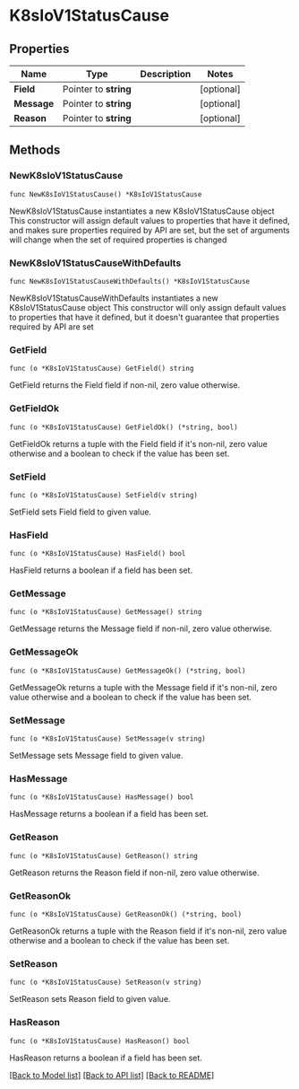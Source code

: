# K8sIoV1StatusCause

## Properties

Name | Type | Description | Notes
------------ | ------------- | ------------- | -------------
**Field** | Pointer to **string** |  | [optional] 
**Message** | Pointer to **string** |  | [optional] 
**Reason** | Pointer to **string** |  | [optional] 

## Methods

### NewK8sIoV1StatusCause

`func NewK8sIoV1StatusCause() *K8sIoV1StatusCause`

NewK8sIoV1StatusCause instantiates a new K8sIoV1StatusCause object
This constructor will assign default values to properties that have it defined,
and makes sure properties required by API are set, but the set of arguments
will change when the set of required properties is changed

### NewK8sIoV1StatusCauseWithDefaults

`func NewK8sIoV1StatusCauseWithDefaults() *K8sIoV1StatusCause`

NewK8sIoV1StatusCauseWithDefaults instantiates a new K8sIoV1StatusCause object
This constructor will only assign default values to properties that have it defined,
but it doesn't guarantee that properties required by API are set

### GetField

`func (o *K8sIoV1StatusCause) GetField() string`

GetField returns the Field field if non-nil, zero value otherwise.

### GetFieldOk

`func (o *K8sIoV1StatusCause) GetFieldOk() (*string, bool)`

GetFieldOk returns a tuple with the Field field if it's non-nil, zero value otherwise
and a boolean to check if the value has been set.

### SetField

`func (o *K8sIoV1StatusCause) SetField(v string)`

SetField sets Field field to given value.

### HasField

`func (o *K8sIoV1StatusCause) HasField() bool`

HasField returns a boolean if a field has been set.

### GetMessage

`func (o *K8sIoV1StatusCause) GetMessage() string`

GetMessage returns the Message field if non-nil, zero value otherwise.

### GetMessageOk

`func (o *K8sIoV1StatusCause) GetMessageOk() (*string, bool)`

GetMessageOk returns a tuple with the Message field if it's non-nil, zero value otherwise
and a boolean to check if the value has been set.

### SetMessage

`func (o *K8sIoV1StatusCause) SetMessage(v string)`

SetMessage sets Message field to given value.

### HasMessage

`func (o *K8sIoV1StatusCause) HasMessage() bool`

HasMessage returns a boolean if a field has been set.

### GetReason

`func (o *K8sIoV1StatusCause) GetReason() string`

GetReason returns the Reason field if non-nil, zero value otherwise.

### GetReasonOk

`func (o *K8sIoV1StatusCause) GetReasonOk() (*string, bool)`

GetReasonOk returns a tuple with the Reason field if it's non-nil, zero value otherwise
and a boolean to check if the value has been set.

### SetReason

`func (o *K8sIoV1StatusCause) SetReason(v string)`

SetReason sets Reason field to given value.

### HasReason

`func (o *K8sIoV1StatusCause) HasReason() bool`

HasReason returns a boolean if a field has been set.


[[Back to Model list]](../README.md#documentation-for-models) [[Back to API list]](../README.md#documentation-for-api-endpoints) [[Back to README]](../README.md)


